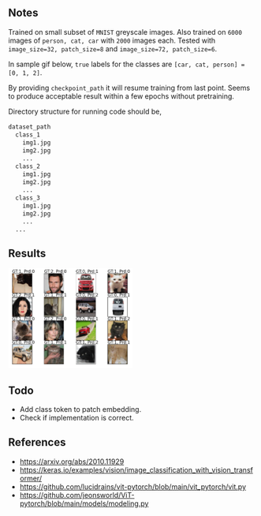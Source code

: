 ## Notes

Trained on small subset of `MNIST` greyscale images. Also trained on `6000` images of `person, cat, car` with `2000` images each. Tested with `image_size=32, patch_size=8` and `image_size=72, patch_size=6`.

In sample gif below, `true` labels for the classes are `[car, cat, person] = [0, 1, 2]`.

By providing `checkpoint_path` it will resume training from last point. Seems to produce acceptable result within a few epochs without pretraining.

Directory structure for running code should be,

```
dataset_path
  class_1
    img1.jpg
    img2.jpg
    ...
  class_2
    img1.jpg
    img2.jpg
    ...
  class_3
    img1.jpg
    img2.jpg
    ...
  ...
```


## Results

<img src="results/vit.gif" width=50% height=50%>

## Todo

- Add class token to patch embedding.
- Check if implementation is correct.


## References
- https://arxiv.org/abs/2010.11929
- https://keras.io/examples/vision/image_classification_with_vision_transformer/
- https://github.com/lucidrains/vit-pytorch/blob/main/vit_pytorch/vit.py
- https://github.com/jeonsworld/ViT-pytorch/blob/main/models/modeling.py
